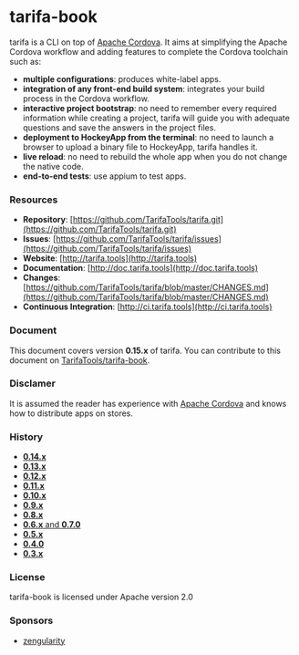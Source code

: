# tarifa-book

tarifa is a CLI on top of [Apache Cordova](http://cordova.apache.org/).
It aims at simplifying the Apache Cordova workflow and adding features to complete the Cordova toolchain such as:

* **multiple configurations**: produces white-label apps.
* **integration of any front-end build system**: integrates your build process in the Cordova workflow.
* **interactive project bootstrap**: no need to remember every required information while creating a project, tarifa will guide you
with adequate questions and save the answers in the project files.
* **deployment to HockeyApp from the terminal**: no need to launch a browser to upload a binary file to HockeyApp, tarifa handles it.
* **live reload**: no need to rebuild the whole app when you do not change the native code.
* **end-to-end tests**: use appium to test apps.

### Resources

* **Repository**: [https://github.com/TarifaTools/tarifa.git](https://github.com/TarifaTools/tarifa.git)
* **Issues**: [https://github.com/TarifaTools/tarifa/issues](https://github.com/TarifaTools/tarifa/issues)
* **Website**: [http://tarifa.tools](http://tarifa.tools)
* **Documentation**: [http://doc.tarifa.tools](http://doc.tarifa.tools)
* **Changes**: [https://github.com/TarifaTools/tarifa/blob/master/CHANGES.md](https://github.com/TarifaTools/tarifa/blob/master/CHANGES.md)
* **Continuous Integration**: [http://ci.tarifa.tools](http://ci.tarifa.tools)

### Document

This document covers version **0.15.x** of tarifa. You can contribute to this document on [TarifaTools/tarifa-book](https://github.com/TarifaTools/tarifa-book.git).

### Disclamer

It is assumed the reader has experience with [Apache Cordova](http://cordova.apache.org/) and knows how to distribute apps on stores.

### History

* [**0.14.x**](https://github.com/TarifaTools/tarifa-book/tree/0.14.0)
* [**0.13.x**](https://github.com/TarifaTools/tarifa-book/tree/0.13.0)
* [**0.12.x**](https://github.com/TarifaTools/tarifa-book/tree/0.12.0)
* [**0.11.x**](https://github.com/TarifaTools/tarifa-book/tree/0.11.0)
* [**0.10.x**](https://github.com/TarifaTools/tarifa-book/tree/0.10.0)
* [**0.9.x**](https://github.com/TarifaTools/tarifa-book/tree/0.9.0)
* [**0.8.x**](https://github.com/TarifaTools/tarifa-book/tree/0.8.0)
* [**0.6.x** and **0.7.0**](https://github.com/TarifaTools/tarifa-book/tree/0.7.0)
* [**0.5.x**](https://github.com/TarifaTools/tarifa-book/tree/0.5.0)
* [**0.4.0**](https://github.com/TarifaTools/tarifa-book/tree/0.4.0)
* [**0.3.x**](https://github.com/TarifaTools/tarifa-book/tree/0.3.0)

### License

tarifa-book is licensed under Apache version 2.0

### Sponsors

* [zengularity](http://zengularity.com)

